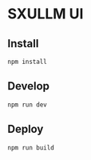 # SXULLM UI

## Install

```
npm install
```

## Develop

```
npm run dev
```

## Deploy

```
npm run build
```
